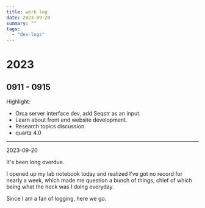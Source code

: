 ```yaml
---
title: work log
date: 2023-09-20
summary: ""
tags:
  - "dev-logs"
---
```


# 2023

0911 - 0915
---

Highlight:
- Orca server interface dev, add Seqstr as an input.
- Learn about front end website development.
- Research topics discussion.
- quartz 4.0

---

2023-09-20

It's been long overdue.

I opened up my lab notebook today and realized I've got no record for nearly a week,
which made me question a bunch of things, chief of which being what the heck was I doing everyday.

Since I am a fan of logging,
here we go.
